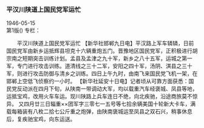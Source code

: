 ### 平汉川陕道上国民党军运忙  

1946-05-15  
第1版()
专栏：

　　平汉川陕道上国民党军运忙
    【新华社邯郸九日电】平汉路上军车辚辚，日前国民党军由新乡运抵辉县坦克十六辆重炮五门。晋豫地区国民党军，正积极进行胡宗南之短期突击训练计划。孟县及孟津之九十军，新乡之八十五军，运城之第一军，专门进行攻击训练。道清线之三十二军，安阳之四十军，汤阴、淇县之三十军，则进行攻击防御与清乡之训练。四日上午九时，由南飞来国民党飞机一架，在邯郸上空低飞侦察约一小时。
    【新华社延安十日电】记者顷从可靠方面获悉：国民党反动派在四月下旬，从陕南一带调动大军，均以载重汽车经褒城、凤县等地，运抵宝鸡，改用火车车运。现川陕路上兵车连日不绝，向北疾驰，沿途商旅莫不惊异。
    又四月廿三日辎重××团军字三零七一五号等七拾余辆美国十轮新大卡车，满载每箱装有八枚二拾七公斤重之炮弹，由陕南褒城运至凤县之双石兴，稍事休息后，复疾驰宝鸡，向东运送。  
